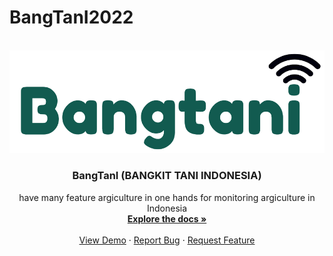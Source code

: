 # BangTanI2022

<!-- PROJECT LOGO -->
<br />
<div align="center">
  <a href="https://github.com/C22PS131/BangTanI2022">
    <img src="assets/logo-apk.png" alt="Logo" >
  </a>

 <h3 align="center">BangTanI (BANGKIT TANI INDONESIA)  </h3>

  <p align="center">
    have many feature argiculture in one hands for monitoring argiculture in Indonesia
    <br />
    <a href="https://github.com/othneildrew/Best-README-Template"><strong>Explore the docs »</strong></a>
    <br />
    <br />
    <a href="https://github.com/othneildrew/Best-README-Template">View Demo</a>
    ·
    <a href="https://github.com/othneildrew/Best-README-Template/issues">Report Bug</a>
    ·
    <a href="https://github.com/othneildrew/Best-README-Template/issues">Request Feature</a>
  </p>
</div>